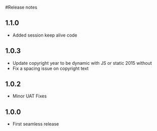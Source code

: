 #Release notes

## 1.1.0
* Added session keep alive code

## 1.0.3
* Update copyright year to be dynamic with JS or static 2015 without
* Fix a spacing issue on copyright text

## 1.0.2
* Minor UAT Fixes

## 1.0.0
* First seamless release
